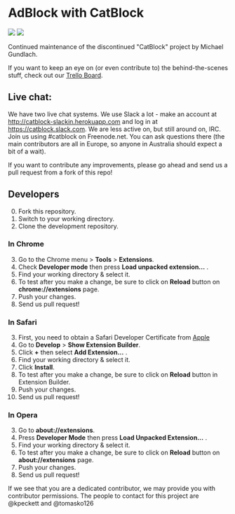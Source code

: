 AdBlock with CatBlock 
========
<img src="https://img.shields.io/badge/License-GPLv3-blue.svg">
<img src="http://catblock-slackin.herokuapp.com/badge.svg">

Continued maintenance of the discontinued "CatBlock" project by Michael Gundlach.

If you want to keep an eye on (or even contribute to) the behind-the-scenes stuff, check out our [Trello Board](https://trello.com/catblock).

## Live chat:
We have two live chat systems. We use Slack a lot - make an account at <http://catblock-slackin.herokuapp.com> and log in at <https://catblock.slack.com>. We are less active on, but still around on, IRC. Join us using #catblock on Freenode.net. You can ask questions there (the main contributors are all in Europe, so anyone in Australia should expect a bit of a wait).

If you want to contribute any improvements, please go ahead and send us a pull request from a fork of this repo!

## Developers

0. Fork this repository.
1. Switch to your working directory.
2. Clone the development repository.

### In Chrome

3. Go to the Chrome menu > **Tools** > **Extensions**.
4. Check **Developer mode** then press **Load unpacked extension...** .
5. Find your working directory & select it.
6. To test after you make a change, be sure to click on **Reload** button on **chrome://extensions** page.
7. Push your changes.
8. Send us pull request!

### In Safari

3. First, you need to obtain a Safari Developer Certificate from [Apple](https://developer.apple.com/programs/safari/)
4. Go to **Develop** > **Show Extension Builder**.
5. Click **+** then select **Add Extension...** .
6. Find your working directory & select it.
7. Click **Install**.
8. To test after you make a change, be sure to click on **Reload** button in Extension Builder.
9. Push your changes.
10. Send us pull request!

### In Opera

3. Go to **about://extensions**.
4. Press **Developer Mode** then press **Load Unpacked Extension...** .
5. Find your working directory & select it.
6. To test after you make a change, be sure to click on **Reload** button on **about://extensions** page.
7. Push your changes.
8. Send us pull request!

If we see that you are a dedicated contributor, we may provide you with contributor permissions.
The people to contact for this project are @kpeckett and @tomasko126
